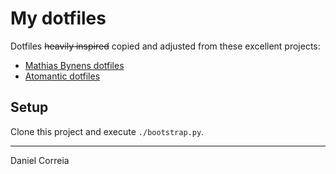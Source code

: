 # My dotfiles

Dotfiles ~~heavily inspired~~ copied and adjusted from these excellent projects:

 * [Mathias Bynens dotfiles](https://github.com/mathiasbynens/dotfiles)
 * [Atomantic dotfiles](https://github.com/atomantic/dotfiles)

## Setup

Clone this project and execute `./bootstrap.py`.

---

Daniel Correia
